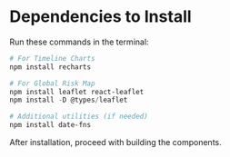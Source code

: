 # Dependencies to Install

Run these commands in the terminal:

```powershell
# For Timeline Charts
npm install recharts

# For Global Risk Map  
npm install leaflet react-leaflet
npm install -D @types/leaflet

# Additional utilities (if needed)
npm install date-fns
```

After installation, proceed with building the components.
